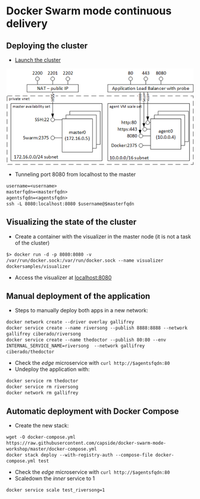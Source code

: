 # Docker Swarm mode continuous delivery

## Deploying the cluster

* [Launch the cluster](https://github.com/Azure/azure-quickstart-templates/tree/master/101-acsengine-swarmmode)

![Cluster](https://raw.githubusercontent.com/Azure/acs-engine/master/docs/images/swarm.png)

* Tunneling port 8080 from localhost to the master
```
username=<username>
masterfqdn=<masterfqdn>
agentsfqdn=<agentsfqdn>
ssh -L 8080:localhost:8080 $username@$masterfqdn
```

## Visualizing the state of the cluster

* Create a container with the visualizer in the master node (it is not a task of the cluster)
```
$> docker run -d -p 8080:8080 -v /var/run/docker.sock:/var/run/docker.sock --name visualizer dockersamples/visualizer
```
* Access the visualizer at [localhost:8080](http://localhost:8080)

## Manual deployment of the application

* Steps to manually deploy both apps in a new network:
```
docker network create --driver overlay gallifrey
docker service create --name riversong --publish 8888:8888 --network gallifrey ciberado/riversong
docker service create --name thedoctor --publish 80:80 --env INTERNAL_SERVICE_NAME=riversong  --network gallifrey ciberado/thedoctor
```
* Check the *edge* microservice with ```curl http://$agentsfqdn:80```
* Undeploy the application with:
```
docker service rm thedoctor
docker service rm riversong
docker network rm gallifrey
```

## Automatic deployment with Docker Compose

* Create the new stack:
```
wget -O docker-compose.yml https://raw.githubusercontent.com/capside/docker-swarm-mode-workshop/master/docker-compose.yml
docker stack deploy --with-registry-auth --compose-file docker-compose.yml test
```
* Check the *edge* microservice with ```curl http://$agentsfqdn:80```
* Scaledown the *inner* service to 1
```
docker service scale test_riversong=1
``` 



